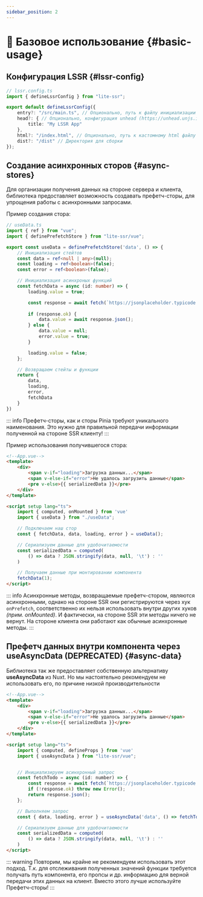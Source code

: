 ```yaml
---
sidebar_position: 2
---
```

# 🔎 Базовое использование  {#basic-usage}

## Конфигурация LSSR {#lssr-config}
```typescript
// lssr.config.ts
import { defineLssrConfig } from "lite-ssr";

export default defineLssrConfig({
    entry?: "/src/main.ts", // Опционально, путь к файлу инициализации приложения
    head?: { // Опционально, конфигурация unhead (https://unhead.unjs.io/usage/composables/use-head#input)
        title: "My LSSR App"
    },
    html?: "/index.html", // Опционально, путь к кастомному html файлу (пользуйтесь с умом!)
    dist?: "/dist" // Директория для сборки
});
```

## Создание асинхронных сторов {#async-stores}
Для организации получения данных на стороне сервера и клиента, библиотека предоставляет возможность создавать префетч-сторы, для упрощения работы с асинхронными запросами.

Пример создания стора:
```typescript
// useData.ts
import { ref } from "vue";
import { definePrefetchStore } from "lite-ssr/vue";

export const useData = definePrefetchStore('data', () => {
    // Инициализация стейтов
    const data = ref<null | any>(null);
    const loading = ref<boolean>(false);
    const error = ref<boolean>(false);

    // Инициализация асинхроных функций
    const fetchData = async (id: number) => {
        loading.value = true;

        const response = await fetch(`https://jsonplaceholder.typicode.com/todos/${id}`);
        
        if (response.ok) {
            data.value = await response.json();
        } else {
            data.value = null;
            error.value = true;
        }

        loading.value = false;
    };

    // Возвращаем стейты и функции
    return {
        data,
        loading,
        error,
        fetchData
    }
})
```

::: info
Префетч-сторы, как и сторы Pinia требуют уникального наименования. Это нужно для правильной передачи информации полученной на стороне SSR клиенту!
:::

Пример использования получившегося стора:
```html
<!--App.vue-->
<template>
    <div>
        <span v-if="loading">Загрузка данных...</span>
        <span v-else-if="error">Не удалось загрузить данные</span>
        <pre v-else>{{ serializedData }}</pre>
    </div>
</template>

<script setup lang="ts">
    import { computed, onMounted } from 'vue'
    import { useData } from "./useData";

    // Подключаем наш стор
    const { fetchData, data, loading, error } = useData(); 

    // Сериализуем данные для удобочитаемости
    const serializedData = computed( 
        () => data ? JSON.stringify(data, null, '\t') : ''
    )

    // Получаем данные при монтировании компонента
    fetchData(1);
</script>
```

::: info
Асинхронные методы, возвращаемые префетч-стором, являются асинхронными, однако на стороне SSR они регистрируются через хук `onPrefetch`, соответственно их нельзя использовать внутри других хуков *(прим. onMounted)*. И фактически, на стороне SSR эти методы ничего не вернут. На стороне клиента они работают как обычные асинхронные методы.
:::
<br />

## Префетч данных внутри компонента через useAsyncData (DEPRECATED)  {#async-data}

Библиотека так же предоставляет собственную альтернативу **useAsyncData** из Nuxt. Но мы настоятельно рекомендуем не использовать его, по причине низкой производительности

```html
<!--App.vue-->
<template>
    <div>
        <span v-if="loading">Загрузка данных...</span>
        <span v-else-if="error">Не удалось загрузить данные</span>
        <pre v-else>{{ serializedData }}</pre>
    </div>
</template>

<script setup lang="ts">
    import { computed, defineProps } from 'vue'
    import { useAsyncData } from "lite-ssr/vue";


    // Инициализируем асинхронный запрос
    const fetchTodo = async (id: number) => {
        const response = await fetch(`https://jsonplaceholder.typicode.com/todos/${id}`);
        if (!response.ok) throw new Error();
        return response.json();
    };

    // Выполняем запрос
    const { data, loading, error } = useAsyncData('data', () => fetchTodo(1));

    // Сериализуем данные для удобочитаемости
    const serializedData = computed( 
        () => data ? JSON.stringify(data, null, '\t') : ''
    )
</script>
```

::: warning
Повторим, мы крайне не рекомендуем использовать этот подход. Т.к. для отслеживания полученных значений функции требуется получать путь компонента, его пропсы и др. информацию для верной передачи этих данных на клиент. Вместо этого лучше используйте Префетч-сторы!
:::
<br />
